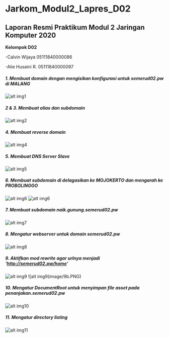 # Jarkom_Modul2_Lapres_D02
## Laporan Resmi Praktikum Modul 2 Jaringan Komputer 2020
**Kelompok D02**

-Calvin Wijaya 05111840000086

-Alie Husaini R. 05111840000097

##### 1. Membuat domain dengan mengisikan konfigurasi untuk semerud02.pw di MALANG
![alt img1](image/1.png)


##### 2 & 3. Membuat alias dan subdomain
![alt img2](image/2.PNG)


##### 4. Membuat reverse domain
![alt img4](image/4.PNG)


##### 5. Membuat DNS Server Slave
![alt img5](image/5.PNG)


##### 6. Membuat subdomain di delagasikan ke MOJOKERTO dan mengarah ke PROBOLINGGO
![alt img6](image/6a.PNG)
![alt img6](image/6b.PNG)


##### 7. Membuat subdomain naik.gunung.semerud02.pw
![alt img7](image/7.PNG)


##### 8. Mengatur webserver untuk domain semerud02.pw
![alt img8](image/8.png)

##### 9. Aktifkan mod rewrite agar urlnya menjadi 'http://semerud02.pw/home'
![alt img9](image/9a.PNG)
![alt img9(image/9b.PNG)

##### 10. Mengatur DocumentRoot untuk menyimpan file asset pada penanjakan.semerud02.pw
![alt img10](image/10.PNG)

##### 11. Mengatur directory listing
![alt img11](image/11.PNG)


